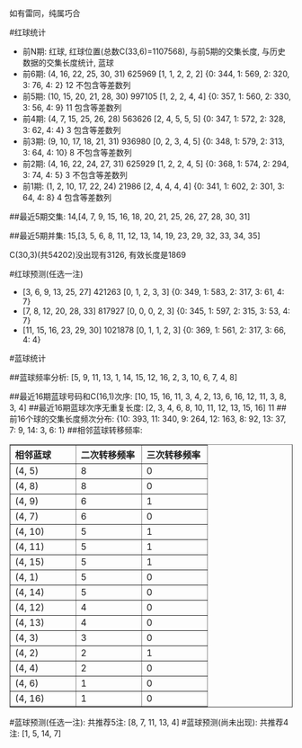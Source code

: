 <!-- 
.. title: 双色球2012032期(2012-03-20)数据分析报告
.. slug: slott-2012032-2012-03-20-report
.. date: 2012-03-21 08:00:00 UTC+08:00
.. tags: Lottery
.. link: 
.. description: 
.. type: text
-->

如有雷同，纯属巧合

<!-- TEASER_END-->

#红球统计

- 前N期: 红球, 红球位置(总数C(33,6)=1107568), 与前5期的交集长度, 与历史数据的交集长度统计, 蓝球
- 前6期: (4, 16, 22, 25, 30, 31) 625969 [1, 1, 2, 2, 2] {0: 344, 1: 569, 2: 320, 3: 76, 4: 2} 12 不包含等差数列
- 前5期: (10, 15, 20, 21, 28, 30) 997105 [1, 2, 2, 4, 4] {0: 357, 1: 560, 2: 330, 3: 56, 4: 9} 11 包含等差数列
- 前4期: (4, 7, 15, 25, 26, 28) 563626 [2, 4, 5, 5, 5] {0: 347, 1: 572, 2: 328, 3: 62, 4: 4} 3 包含等差数列
- 前3期: (9, 10, 17, 18, 21, 31) 936980 [0, 2, 3, 4, 5] {0: 348, 1: 579, 2: 313, 3: 64, 4: 10} 8 不包含等差数列
- 前2期: (4, 16, 22, 24, 27, 31) 625929 [1, 2, 2, 4, 5] {0: 368, 1: 574, 2: 294, 3: 74, 4: 5} 3 不包含等差数列
- 前1期: (1, 2, 10, 17, 22, 24) 21986 [2, 4, 4, 4, 4] {0: 341, 1: 602, 2: 301, 3: 64, 4: 8} 4 包含等差数列

##最近5期交集:
14,[4, 7, 9, 15, 16, 18, 20, 21, 25, 26, 27, 28, 30, 31]

##最近5期并集:
15,[3, 5, 6, 8, 11, 12, 13, 14, 19, 23, 29, 32, 33, 34, 35]

C(30,3)(共54202)没出现有3126, 
有效长度是1869

#红球预测(任选一注)

- [3, 6, 9, 13, 25, 27] 421263 [0, 1, 2, 3, 3] {0: 349, 1: 583, 2: 317, 3: 61, 4: 7}
- [7, 8, 12, 20, 28, 33] 817927 [0, 0, 0, 2, 3] {0: 345, 1: 597, 2: 315, 3: 53, 4: 7}
- [11, 15, 16, 23, 29, 30] 1021878 [0, 1, 1, 2, 3] {0: 369, 1: 561, 2: 317, 3: 66, 4: 4}

#蓝球统计

##蓝球频率分析:
[5, 9, 11, 13, 1, 14, 15, 12, 16, 2, 3, 10, 6, 7, 4, 8]

##最近16期蓝球号码和C(16,1)次序:
[10, 15, 16, 11, 3, 4, 2, 13, 6, 16, 12, 11, 3, 8, 3, 4]
##最近16期蓝球次序无重复长度:
[2, 3, 4, 6, 8, 10, 11, 12, 13, 15, 16] 11
##前16个球的交集长度频次分布:
{10: 393, 11: 340, 9: 264, 12: 163, 8: 92, 13: 37, 7: 9, 14: 3, 6: 1}
##相邻蓝球转移频率:
<table border="1" class="table table-striped dataframe">
  <thead>
    <tr style="text-align: left;">
      <th style="min-width: 100px;">相邻蓝球</th>
      <th style="min-width: 100px;">二次转移频率</th>
      <th style="min-width: 100px;">三次转移频率</th>
    </tr>
  </thead>
  <tbody>
    <tr>
      <td>  (4, 5)</td>
      <td> 8</td>
      <td> 0</td>
    </tr>
    <tr>
      <td>  (4, 8)</td>
      <td> 8</td>
      <td> 0</td>
    </tr>
    <tr>
      <td>  (4, 9)</td>
      <td> 6</td>
      <td> 1</td>
    </tr>
    <tr>
      <td>  (4, 7)</td>
      <td> 6</td>
      <td> 0</td>
    </tr>
    <tr>
      <td> (4, 10)</td>
      <td> 5</td>
      <td> 1</td>
    </tr>
    <tr>
      <td> (4, 11)</td>
      <td> 5</td>
      <td> 1</td>
    </tr>
    <tr>
      <td> (4, 15)</td>
      <td> 5</td>
      <td> 1</td>
    </tr>
    <tr>
      <td>  (4, 1)</td>
      <td> 5</td>
      <td> 0</td>
    </tr>
    <tr>
      <td> (4, 14)</td>
      <td> 5</td>
      <td> 0</td>
    </tr>
    <tr>
      <td> (4, 12)</td>
      <td> 4</td>
      <td> 0</td>
    </tr>
    <tr>
      <td> (4, 13)</td>
      <td> 4</td>
      <td> 0</td>
    </tr>
    <tr>
      <td>  (4, 3)</td>
      <td> 3</td>
      <td> 0</td>
    </tr>
    <tr>
      <td>  (4, 2)</td>
      <td> 2</td>
      <td> 1</td>
    </tr>
    <tr>
      <td>  (4, 4)</td>
      <td> 2</td>
      <td> 0</td>
    </tr>
    <tr>
      <td>  (4, 6)</td>
      <td> 1</td>
      <td> 0</td>
    </tr>
    <tr>
      <td> (4, 16)</td>
      <td> 1</td>
      <td> 0</td>
    </tr>
  </tbody>
</table>
#蓝球预测(任选一注):
共推荐5注: [8, 7, 11, 13, 4]
#蓝球预测(尚未出现):
共推荐4注: [1, 5, 14, 7]

